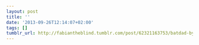 ```yaml
---
layout: post
title: ''
date: '2013-09-26T12:14:07+02:00'
tags: []
tumblr_url: http://fabiantheblind.tumblr.com/post/62321163753/batdad-by-batdad-vine
---
```

